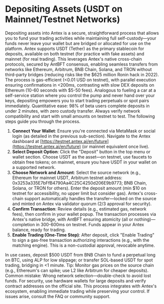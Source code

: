 # Depositing Assets (USDT on Mainnet/Testnet Networks)

Depositing assets into Antex is a secure, straightforward process that allows you to fund your trading activities while maintaining full self-custody—your funds never leave your wallet but are bridged or allocated for use on the platform. Antex supports USDT (Tether) as the primary stablecoin for deposits, available on both testnet (for practice with fake assets) and mainnet (for real trading). This leverages Antex's native cross-chain protocols, secured by AntBFT consensus, enabling seamless transfers from networks like Ethereum, Arbitrum, BNB Chain, Solana, and TRON without third-party bridges (reducing risks like the $625 million Ronin hack in 2022). The process is gas-efficient (<0.01 USD on testnet), with parallel execution ensuring confirmations in <200ms, contrasting with slow DEX deposits on Ethereum (10-60 seconds with $5-50 fees). Analogous to fueling a car at a self-service station where you control the pump and never hand over your keys, depositing empowers you to start trading perpetuals or spot pairs immediately. Quantitative ease: 98% of beta users complete deposits in under 2 minutes, with zero custody transfer. Always verify network compatibility and start with small amounts on testnet to test. The following steps guide you through the process.

1. **Connect Your Wallet**: Ensure you're connected via MetaMask or social login (as detailed in the previous sub-section). Navigate to the Antex dashboard at [https://testnet.antex.ai/en/future](https://testnet.antex.ai/en/future) (or mainnet equivalent once live).
2. **Select Deposit Option**: Click the "Deposit" button in the top menu or wallet section. Choose USDT as the asset—on testnet, use faucets to obtain free tokens; on mainnet, ensure you have USDT in your wallet on a supported network.
3. **Choose Network and Amount**: Select the source network (e.g., Ethereum for mainnet USDT, Arbitrum testnet address: 0x3253a335E7bFfB4790Aa4C25C4250d206E9b9773; BNB Chain, Solana, or TRON for others). Enter the deposit amount (min $10 on testnet for accessibility, no upper limit but consider gas). Antex's cross-chain support automatically handles the transfer—locked on the source and minted on Antex via validator quorum (2/3 approval for security).
4. **Confirm Transaction**: Review details (e.g., estimated gas, network fees), then confirm in your wallet popup. The transaction processes via Antex's native bridge, with AntBFT ensuring atomicity (all or nothing)—completion in 300-600ms on testnet. Funds appear in your Antex balance, ready for trading.
5. **Enable Trading (One-Time Step)**: After deposit, click "Enable Trading" to sign a gas-free transaction authorizing interactions (e.g., with the matching engine). This is a non-custodial approval, revocable anytime.

In use cases, deposit $500 USDT from BNB Chain to fund a perpetual long on BTC, using ALP for low slippage; or transfer SOL-based USDT for spot trading, bridging in <1 minute. Tip: Monitor gas prices on the source chain (e.g., Ethereum's can spike; use L2 like Arbitrum for cheaper deposits). Common mistake: Wrong network selection—double-check to avoid lost funds. For security, use hardware wallets for large deposits and verify contract addresses on the official site. This process integrates with Antex's ecosystem, enabling immediate trading while preserving your control. If issues arise, consult the FAQ or community support.
